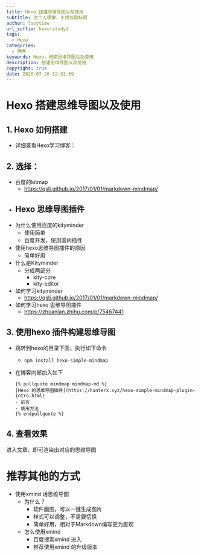 ```yaml
---
title: Hexo 搭建思维导图以及使用
subtitle: 这个人很懒，不想写副标题
author: lazytime
url_suffix: hexo-study1
tags:
  - Hexo
categories:
  - 博客
keywords: Hexo，搭建思维导图以及使用
description: 搭建思维导图以及使用
copyright: true
date: 2020-07-26 12:31:59
---
```


# Hexo 搭建思维导图以及使用

## 1. Hexo 如何搭建

- 详细查看Hexo学习博客：

## 2. 选择：

- 百度的kitmap
  - https://qsli.github.io/2017/01/01/markdown-mindmap/
- Hexo 思维导图插件
  - 
- 为什么使用百度的kityminder
  - 使用简单
  - 百度开发，使用国内插件
- 使用hexo思维导图插件的原因
  - 简单好用
- 什么是Kityminder
  - 分成两部分
    - kity-core
    - kity-editor
- 如何学习kityminder
  - https://qsli.github.io/2017/01/01/markdown-mindmap/
- 如何学习hexo 思维导图插件
  - https://zhuanlan.zhihu.com/p/75467441

## 3. 使用hexo 插件构建思维导图

- 跳转到hexo的目录下面，执行如下命令

  - `npm install hexo-simple-mindmap`

- 在博客内部加入如下

  ```
  {% pullquote mindmap mindmap-md %}
  [Hexo 的思维导图插件](https://hunterx.xyz/hexo-simple-mindmap-plugin-intro.html)
  - 前言
  - 使用方法
  {% endpullquote %}
  ```

## 4. 查看效果

进入文章，即可渲染出对应的思维导图

# 推荐其他的方式

- 使用xmind 话思维导图
  - 为什么？
    - 软件画图，可以一键生成图片
    - 样式可以调整，不需要切换
    - 简单好用，相对于Markdown编写更为直观
  - 怎么使用xmind
    - 百度搜索xmind 进入
    - 推荐使用xmind 的升级版本